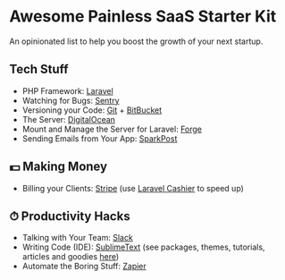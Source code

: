# Awesome Painless SaaS Starter Kit
An opinionated list to help you boost the growth of your next startup.

## Tech Stuff

- PHP Framework: [Laravel](https://laravel.com/?utm_source=Awesome-Painless-SaaS-Starter-Kit)
- Watching for Bugs: [Sentry](https://sentry.io/?utm_source=Awesome-Painless-SaaS-Starter-Kit)
- Versioning your Code: [Git](https://git-scm.com/?utm_source=Awesome-Painless-SaaS-Starter-Kit) + [BitBucket](https://bitbucket.com/?utm_source=Awesome-Painless-SaaS-Starter-Kit)
- The Server: [DigitalOcean](https://www.digitalocean.com/?utm_source=Awesome-Painless-SaaS-Starter-Kit)
- Mount and Manage the Server for Laravel: [Forge](https://forge.laravel.com/?utm_source=Awesome-Painless-SaaS-Starter-Kit)
- Sending Emails from Your App: [SparkPost](https://www.sparkpost.com/?utm_source=Awesome-Painless-SaaS-Starter-Kit)

## 💵 Making Money

- Billing your Clients: [Stripe](https://stripe.com/?utm_source=Awesome-Painless-SaaS-Starter-Kit) (use [Laravel Cashier](https://laravel.com/docs/cashier?utm_source=Awesome-Painless-SaaS-Starter-Kit) to speed up)

## ⏱ Productivity Hacks

- Talking with Your Team: [Slack](https://slack.com/?utm_source=Awesome-Painless-SaaS-Starter-Kit)
- Writing Code (IDE): [SublimeText](https://www.sublimetext.com/?utm_source=Awesome-Painless-SaaS-Starter-Kit) (see packages, themes, tutorials, articles and goodies [here](https://github.com/JaredCubilla/sublime))
- Automate the Boring Stuff: [Zapier](https://zapier.com/?utm_source=Awesome-Painless-SaaS-Starter-Kit)

